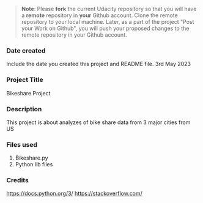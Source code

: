 >**Note**: Please **fork** the current Udacity repository so that you will have a **remote** repository in **your** Github account. Clone the remote repository to your local machine. Later, as a part of the project "Post your Work on Github", you will push your proposed changes to the remote repository in your Github account.

### Date created
Include the date you created this project and README file.
3rd May 2023

### Project Title
Bikeshare Project

### Description
This project is about analyzes of bike share data from 3 major cities from US

### Files used
1) Bikeshare.py
2) Python lib files

### Credits
https://docs.python.org/3/
https://stackoverflow.com/

